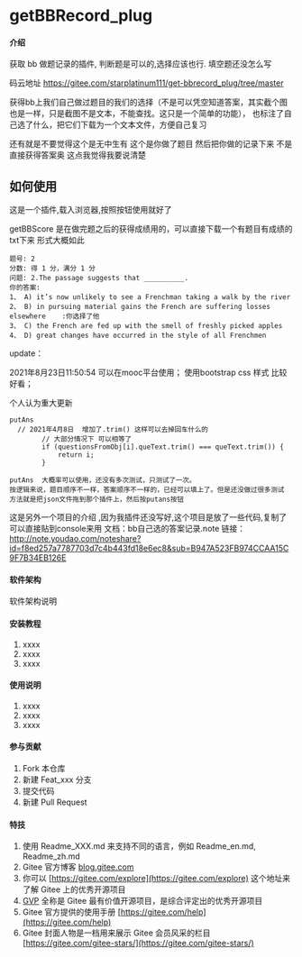 # getBBRecord_plug

#### 介绍
获取 bb 做题记录的插件, 判断题是可以的,选择应该也行. 填空题还没怎么写


码云地址
https://gitee.com/starplatinum111/get-bbrecord_plug/tree/master


获得bb上我们自己做过题目的我们的选择（不是可以凭空知道答案，其实截个图也是一样，只是截图不是文本，不能查找。这只是一个简单的功能），
也标注了自己选了什么，把它们下载为一个文本文件，方便自己复习

还有就是不要觉得这个是无中生有  这个是你做了题目 然后把你做的记录下来 不是直接获得答案奥  这点我觉得我要说清楚

## 如何使用
这是一个插件,载入浏览器,按照按钮使用就好了


getBBScore 是在做完题之后的获得成绩用的，可以直接下载一个有题目有成绩的txt下来
形式大概如此

```
题号: 2
分数: 得 1 分，满分 1 分
问题: 2.The passage suggests that __________.
你的答案:
1、 A) it’s now unlikely to see a Frenchman taking a walk by the river
2、 B) in pursuing material gains the French are suffering losses elsewhere    :你选择了他
3、 C) the French are fed up with the smell of freshly picked apples
4、 D) great changes have occurred in the style of all Frenchmen
```

update：

2021年8月23日11:50:54
可以在mooc平台使用；
使用bootstrap css 样式 比较好看；


个人认为重大更新
```
putAns 
  // 2021年4月8日  增加了.trim() 这样可以去掉回车什么的
        // 大部分情况下 可以相等了
        if (questionsFromObj[i].queText.trim() === queText.trim()) {
            return i;
        }
```

```
putAns  大概率可以使用，还没有多次测试，只测试了一次。
按逻辑来说，题目顺序不一样，答案顺序不一样的，已经可以填上了。但是还没做过很多测试
方法就是把json文件拖到那个插件上，然后按putans按钮
```

这是另外一个项目的介绍 ,因为我插件还没写好,这个项目是放了一些代码,复制了可以直接贴到console来用
文档：bb自己选的答案记录.note
链接：http://note.youdao.com/noteshare?id=f8ed257a7787703d7c4b443fd18e6ec8&sub=B947A523FB974CCAA15C9F7B34EB126E


#### 软件架构
软件架构说明


#### 安装教程

1.  xxxx
2.  xxxx
3.  xxxx

#### 使用说明

1.  xxxx
2.  xxxx
3.  xxxx

#### 参与贡献

1.  Fork 本仓库
2.  新建 Feat_xxx 分支
3.  提交代码
4.  新建 Pull Request


#### 特技

1.  使用 Readme\_XXX.md 来支持不同的语言，例如 Readme\_en.md, Readme\_zh.md
2.  Gitee 官方博客 [blog.gitee.com](https://blog.gitee.com)
3.  你可以 [https://gitee.com/explore](https://gitee.com/explore) 这个地址来了解 Gitee 上的优秀开源项目
4.  [GVP](https://gitee.com/gvp) 全称是 Gitee 最有价值开源项目，是综合评定出的优秀开源项目
5.  Gitee 官方提供的使用手册 [https://gitee.com/help](https://gitee.com/help)
6.  Gitee 封面人物是一档用来展示 Gitee 会员风采的栏目 [https://gitee.com/gitee-stars/](https://gitee.com/gitee-stars/)
